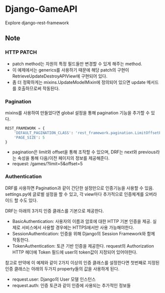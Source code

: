# Django-GameAPI
Explore django-rest-framework

## Note
### HTTP PATCH
* patch method는 자원의 특정 필드들만 변경할 수 있게 해주는 method.
* 이 예제에서는 generics를 사용하기 때문에 해당 patch의 구현이 RetrieveUpdateDestroyAPIView에 구현되어 있다.
* 좀 더 정확하게는 mixins.UpdateModelMixin에 정의되어 있으면 update 메서드를 호출하므로써 작동된다.

### Pagination
mixins를 사용하여 만들었다면 global 설정을 통해 pagination 기능을 추가할 수 있다.
```python
REST_FRAMEWORK = {
    'DEFAULT_PAGINATION_CLASS': 'rest_framework.pagination.LimitOffsetPagination',
    'PAGE_SIZE': 5
}
```
* pagination은 limit와 offset을 통해 조작할 수 있으며, DRF는 next와 previous라는 속성을 통해 다음/이전 페이지의 정보를 제공해준다.
* request: /games/?limit=5&offset=5

### Authentication
DRF를 사용하면 Pagination과 같이 간단한 설정만으로 인증기능을 사용할 수 있음.
settings.py에 글로벌 설정을 할 수 있고, 각 view마다 추가적으로 인증체계를 오버라이드 할 수도 있다.

DRF는 아래의 3가지 인증 클래스를 기본으로 제공한다.
* BasicAuthentication: 사용자의 이름과 암호에 대한 HTTP 기본 인증을 제공. 실제로 서비스에서 사용할 경우에는 HTTPS에서만 사용 가능해야한다.
* SessionAuthentication: 인증을 위해 Django의 Session Framework와 함께 작동한다.
* TokenAuthentication: 토큰 기반 인증을 제공한다. request의 Authorization HTTP 헤더에 Token 필드에 user의 token값이 지정되어 있어야한다.

참고로 만약에 이 예제와 같이 2가지 이상의 인증 클래스를 설정한다면 첫번째로 지정된 인증 클래스는
아래의 두가지 property들의 값을 사용하게 된다.
* request.user: Django의 User 모델 인스턴스
* request.auth: 인증 토큰과 같이 인증에 사용되는 추가적인 정보들